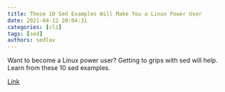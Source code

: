 ```yaml
---
title: These 10 Sed Examples Will Make You a Linux Power User
date: 2021-04-12 20:04:31
categories: [cli]
tags: [sed]
authors: sedlav
---
```


Want to become a Linux power user? Getting to grips with sed will help. Learn from these 10 sed examples.

[Link](https://www.makeuseof.com/sed-examples/)
